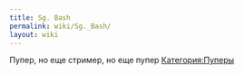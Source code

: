 ```yaml
---
title: Sg. Bash
permalink: wiki/Sg._Bash/
layout: wiki
---
```


Пупер, но еще стример, но еще пупер
[Категория:Пуперы](Категория:Пуперы "wikilink")
